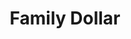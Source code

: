 ---
title: "Family Dollar"
url: /harrisonburg/family-dollar-south-main-street/
shop: variety store
---